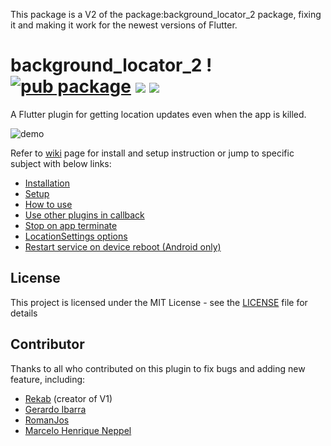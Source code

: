 This package is a V2 of the package:background_locator_2 package, fixing it and making it work for the newest versions of Flutter.

# background_locator_2 ! [![pub package](https://img.shields.io/pub/v/background_locator_2.svg)](https://pub.dartlang.org/packages/background_locator_2) ![](https://img.shields.io/github/contributors/Yukams/background_locator_fixed) ![](https://img.shields.io/github/license/Yukams/background_locator_fixed)

A Flutter plugin for getting location updates even when the app is killed.

![demo](https://raw.githubusercontent.com/RomanJos/package:background_locator_2/master/demo.gif)

Refer to [wiki](https://github.com/Yukams/background_locator_fixed/wiki) page for install and setup instruction or jump to specific subject with below links:

* [Installation](https://github.com/Yukams/background_locator_fixed/wiki/Installation)
* [Setup](https://github.com/Yukams/background_locator_fixed/wiki/Setup)
* [How to use](https://github.com/Yukams/background_locator_fixed/wiki/How-to-use)
* [Use other plugins in callback](https://github.com/Yukams/background_locator_fixed/wiki/Use-other-plugins-in-callback)
* [Stop on app terminate](https://github.com/Yukams/background_locator_fixed/wiki/Stop-on-app-terminate)
* [LocationSettings options](https://github.com/Yukams/background_locator_fixed/wiki/LocationSettings-options)
* [Restart service on device reboot (Android only)](https://github.com/Yukams/background_locator_fixed/wiki/Restart-service-on-device-reboot)

##  License
This project is licensed under the MIT License - see the [LICENSE](LICENSE) file for details

## Contributor
Thanks to all who contributed on this plugin to fix bugs and adding new feature, including:
* [Rekab](https://github.com/rekabhq) (creator of V1)
* [Gerardo Ibarra](https://github.com/gpibarra)
* [RomanJos](https://github.com/RomanJos)
* [Marcelo Henrique Neppel](https://github.com/marceloneppel)
